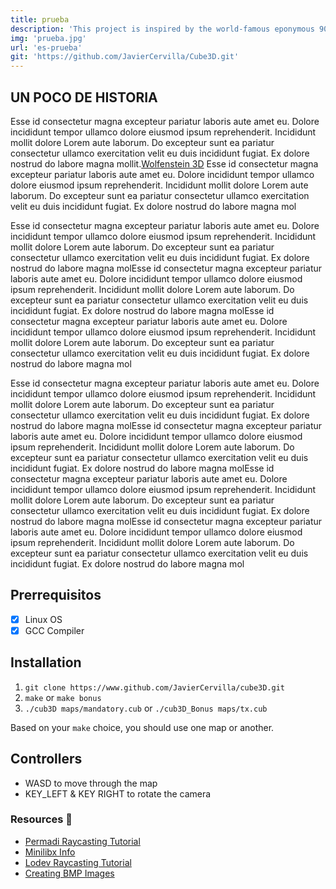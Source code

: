 ```yaml
---
title: prueba
description: 'This project is inspired by the world-famous eponymous 90’s game, which was the first FPS ever. The goal will be to find your game inside a maze.'
img: 'prueba.jpg'
url: 'es-prueba'
git: 'https://github.com/JavierCervilla/Cube3D.git'
---
```


## UN POCO DE HISTORIA

Esse id consectetur magna excepteur pariatur laboris aute amet eu. Dolore incididunt tempor ullamco dolore eiusmod ipsum reprehenderit. Incididunt mollit dolore Lorem aute laborum. Do excepteur sunt ea pariatur consectetur ullamco exercitation velit eu duis incididunt fugiat. Ex dolore nostrud do labore magna mollit.[Wolfenstein 3D](https://es.wikipedia.org/wiki/Wolfenstein_3D)
Esse id consectetur magna excepteur pariatur laboris aute amet eu. Dolore incididunt tempor ullamco dolore eiusmod ipsum reprehenderit. Incididunt mollit dolore Lorem aute laborum. Do excepteur sunt ea pariatur consectetur ullamco exercitation velit eu duis incididunt fugiat. Ex dolore nostrud do labore magna mol

Esse id consectetur magna excepteur pariatur laboris aute amet eu. Dolore incididunt tempor ullamco dolore eiusmod ipsum reprehenderit. Incididunt mollit dolore Lorem aute laborum. Do excepteur sunt ea pariatur consectetur ullamco exercitation velit eu duis incididunt fugiat. Ex dolore nostrud do labore magna molEsse id consectetur magna excepteur pariatur laboris aute amet eu. Dolore incididunt tempor ullamco dolore eiusmod ipsum reprehenderit. Incididunt mollit dolore Lorem aute laborum. Do excepteur sunt ea pariatur consectetur ullamco exercitation velit eu duis incididunt fugiat. Ex dolore nostrud do labore magna molEsse id consectetur magna excepteur pariatur laboris aute amet eu. Dolore incididunt tempor ullamco dolore eiusmod ipsum reprehenderit. Incididunt mollit dolore Lorem aute laborum. Do excepteur sunt ea pariatur consectetur ullamco exercitation velit eu duis incididunt fugiat. Ex dolore nostrud do labore magna mol


Esse id consectetur magna excepteur pariatur laboris aute amet eu. Dolore incididunt tempor ullamco dolore eiusmod ipsum reprehenderit. Incididunt mollit dolore Lorem aute laborum. Do excepteur sunt ea pariatur consectetur ullamco exercitation velit eu duis incididunt fugiat. Ex dolore nostrud do labore magna molEsse id consectetur magna excepteur pariatur laboris aute amet eu. Dolore incididunt tempor ullamco dolore eiusmod ipsum reprehenderit. Incididunt mollit dolore Lorem aute laborum. Do excepteur sunt ea pariatur consectetur ullamco exercitation velit eu duis incididunt fugiat. Ex dolore nostrud do labore magna molEsse id consectetur magna excepteur pariatur laboris aute amet eu. Dolore incididunt tempor ullamco dolore eiusmod ipsum reprehenderit. Incididunt mollit dolore Lorem aute laborum. Do excepteur sunt ea pariatur consectetur ullamco exercitation velit eu duis incididunt fugiat. Ex dolore nostrud do labore magna molEsse id consectetur magna excepteur pariatur laboris aute amet eu. Dolore incididunt tempor ullamco dolore eiusmod ipsum reprehenderit. Incididunt mollit dolore Lorem aute laborum. Do excepteur sunt ea pariatur consectetur ullamco exercitation velit eu duis incididunt fugiat. Ex dolore nostrud do labore magna mol
## Prerrequisitos
- [x] Linux OS
- [x] GCC Compiler

## Installation
1. `git clone https://www.github.com/JavierCervilla/cube3D.git`
2. `make` or `make bonus`
3. `./cub3D maps/mandatory.cub` or `./cub3D_Bonus maps/tx.cub`

Based on your `make` choice, you should use one map or another.

## Controllers

- WASD to move through the map
- KEY_LEFT & KEY RIGHT to rotate the camera


### Resources :book:
+ [Permadi Raycasting Tutorial](https://permadi.com/1996/05/ray-casting-tutorial-table-of-contents/)
+ [Minilibx Info](https://qst0.github.io/ft_libgfx/)
+ [Lodev Raycasting Tutorial](https://lodev.org/cgtutor/raycasting.html)
+ [Creating BMP Images](http://ricardolovelace.com/creating-bitmap-images-with-c-on-windows.html)